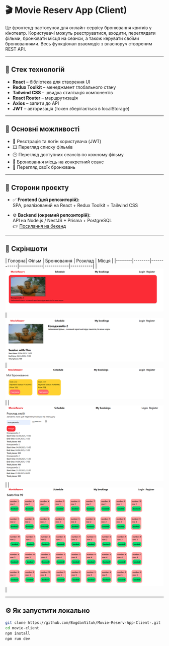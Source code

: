 # 🎬 Movie Reserv App (Client)

Це фронтенд-застосунок для онлайн-сервісу бронювання квитків у кінотеатр. Користувачі можуть реєструватися, входити, переглядати фільми, бронювати місця на сеанси, а також керувати своїми бронюваннями. Весь функціонал взаємодіє з власноруч створеним REST API.

---

## 🚀 Стек технологій

- **React** – бібліотека для створення UI  
- **Redux Toolkit** – менеджмент глобального стану  
- **Tailwind CSS** – швидка стилізація компонентів  
- **React Router** – маршрутизація  
- **Axios** – запити до API  
- **JWT** – авторизація (токен зберігається в localStorage)

---

## 🔑 Основні можливості

- 🔐 Реєстрація та логін користувача (JWT)
- 🎞️ Перегляд списку фільмів
- 🕒 Перегляд доступних сеансів по кожному фільму
- 💺 Бронювання місць на конкретний сеанс
- 📂 Перегляд своїх бронювань
---

## 🧱 Сторони проєкту

- ✅ **Frontend (цей репозиторій):**  
  SPA, реалізований на React + Redux Toolkit + Tailwind CSS

- ⚙️ **Backend (окремий репозиторій):**  
  API на Node.js / NestJS + Prisma + PostgreSQL  
  👉 [Посилання на бекенд](https://github.com/BogdanVituk/Movie_Reserv_System)

---

## 📸 Скріншоти

| Головна| Фільм  | Бронювання | Розклад    | Місця |
|--------|--------|------------|------------|------------|-----------|
| ![Home](./screenshots/home.png) | ![Movie](./screenshots/movie.png) |  ![Booking](./screenshots/bookings1.png) | | ![Movie](./screenshots/schedule.png) | | ![Movie](./screenshots/seats.png) |

---

## ⚙️ Як запустити локально

```bash
git clone https://github.com/BogdanVituk/Movie-Reserv-App-Client-.git
cd movie-client
npm install
npm run dev

